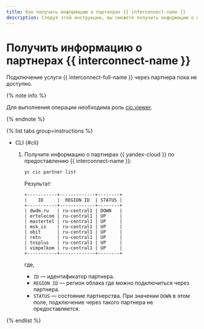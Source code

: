 ```yaml
---
title: Как получить информацию о партнерах {{ interconnect-name }}
description: Следуя этой инструкции, вы сможете получить информацию о партнерах {{ interconnect-name }}.
---
```


# Получить информацию о партнерах {{ interconnect-name }}



Подключение услуги {{ interconnect-full-name }} через партнера пока не доступно.

{% note info %}

Для выполнения операции необходима роль [cic.viewer](../security/index.md#cic-viewer).

{% endnote %}

{% list tabs group=instructions %}

- CLI {#cli}

  1. Получите информацию о партнерах {{ yandex-cloud }} по предоставлению {{ interconnect-name }}:

      ```bash
      yc cic partner list
      ```

      Результат:

      ```text
      +-----------+-------------+--------+
      |    ID     |  REGION ID  | STATUS |
      +-----------+-------------+--------+
      | dwdm.ru   | ru-central1 | DOWN   |
      | ertelecom | ru-central1 | UP     |
      | mastertel | ru-central1 | UP     |
      | msk_ix    | ru-central1 | UP     |
      | obit      | ru-central1 | UP     |
      | retn      | ru-central1 | UP     |
      | tnsplus   | ru-central1 | UP     |
      | vimpelkom | ru-central1 | UP     |
      +-----------+-------------+--------+
      ```

      где,
      * `ID` — идентификатор партнера.
      * `REGION ID` — регион облака где можно подключиться через партнера.
      * `STATUS` — состояние партнерства. При значении `DOWN` в этом поле, подключение через такого партнера не предоставляется.

{% endlist %}

